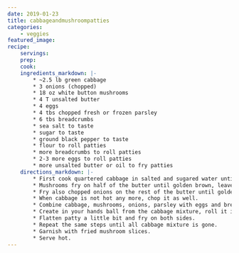```yaml
---
date: 2019-01-23
title: cabbageandmushroompatties
categories:
    - veggies
featured_image: 
recipe:
    servings: 
    prep: 
    cook: 
    ingredients_markdown: |-
        * ~2.5 lb green cabbage
        * 3 onions (chopped)
        * 18 oz white button mushrooms
        * 4 T unsalted butter
        * 4 eggs
        * 4 tbs chopped fresh or frozen parsley
        * 6 tbs breadcrumbs
        * sea salt to taste
        * sugar to taste
        * ground black pepper to taste
        * flour to roll patties
        * more breadcrumbs to roll patties
        * 2-3 more eggs to roll patties
        * more unsalted butter or oil to fry patties
    directions_markdown: |-
        * First cook quartered cabbage in salted and sugared water until soft. Drain and leave aside.
        * Mushrooms fry on half of the butter until golden brown, leave few for garnish, the rest chop and leave aside.
        * Fry also chopped onions on the rest of the butter until golden brown.
        * When cabbage is not hot any more, chop it as well.
        * Combine cabbage, mushrooms, onions, parsley with eggs and breadcrumbs, season with salt and pepper to taste.
        * Create in your hands ball from the cabbage mixture, roll it in flour then egg and breadcrumbs.
        * Flatten patty a little bit and fry on both sides.
        * Repeat the same steps until all cabbage mixture is gone.
        * Garnish with fried mushroom slices.
        * Serve hot.
---
```

